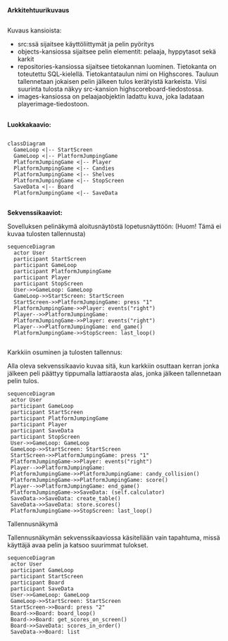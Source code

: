 **Arkkitehtuurikuvaus**
##
Kuvaus kansioista:
- src:ssä sijaitsee käyttöliittymät ja pelin pyöritys
- objects-kansiossa sijaitsee pelin elementit: pelaaja, hyppytasot sekä karkit
- repositories-kansiossa sijaitsee tietokannan luominen. Tietokanta on toteutettu SQL-kielellä. Tietokantataulun nimi on Highscores.
Tauluun tallennetaan jokaisen pelin jälkeen tulos kerätyistä karkeista. Viisi suurinta tulosta näkyy src-kansion highscoreboard-tiedostossa.
- images-kansiossa on pelaajaobjektin ladattu kuva, joka ladataan playerimage-tiedostoon.
##

**Luokkakaavio:**

```mermaid

classDiagram
  GameLoop <|-- StartScreen
  GameLoop <|-- PlatformJumpingGame
  PlatformJumpingGame <|-- Player
  PlatformJumpingGame <|-- Candies
  PlatformJumpingGame <|-- Shelves
  PlatformJumpingGame <|-- StopScreen
  SaveData <|-- Board
  PlatformJumpingGame <|-- SaveData  
```

##

**Sekvenssikaaviot:**

Sovelluksen pelinäkymä aloitusnäytöstä lopetusnäyttöön: (Huom! Tämä ei kuvaa tulosten tallennusta)

```mermaid
sequenceDiagram
  actor User
  participant StartScreen
  participant GameLoop
  participant PlatformJumpingGame
  participant Player
  participant StopScreen
  User->>GameLoop: GameLoop
  GameLoop->>StartScreen: StartScreen
  StartScreen->>PlatformJumpingGame: press "1"
  PlatformJumpingGame->>Player: events("right")
  Player-->>PlatformJumpingGame: 
  PlatformJumpingGame->>Player: events("right")
  Player-->>PlatformJumpingGame: end_game()
  PlatformJumpingGame->>StopScreen: last_loop()
   
```
 
 Karkkiin osuminen ja tulosten tallennus:
 
 Alla oleva sekvenssikaavio kuvaa sitä, kun karkkiin osuttaan kerran jonka jälkeen peli päättyy tippumalla lattiaraosta alas, 
 jonka jälkeen tallennetaan pelin tulos.
 
 ```mermaid
sequenceDiagram
  actor User
  participant GameLoop
  participant StartScreen
  participant PlatformJumpingGame
  participant Player
  participant SaveData
  participant StopScreen
  User->>GameLoop: GameLoop
  GameLoop->>StartScreen: StartScreen
  StartScreen->>PlatformJumpingGame: press "1"
  PlatformJumpingGame->>Player: events("right")
  Player-->>PlatformJumpingGame: 
  PlatformJumpingGame->>PlatformJumpingGame: candy_collision()
  PlatformJumpingGame->>PlatformJumpingGame: score()
  Player-->>PlatformJumpingGame: end_game()
  PlatformJumpingGame->>SaveData: (self.calculator)
  SaveData->>SaveData: create_table()
  SaveData->>SaveData: store.scores()
  PlatformJumpingGame->>StopScreen: last_loop()
  ```
 
 
 
 Tallennusnäkymä
 
 Tallennusnäkymän sekvenssikaaviossa käsitellään vain tapahtuma, missä käyttäjä avaa pelin ja katsoo
 suurimmat tulokset.

 ```mermaid
sequenceDiagram
  actor User
  participant GameLoop
  participant StartScreen
  participant Board
  participant SaveData
  User->>GameLoop: GameLoop
  GameLoop->>StartScreen: StartScreen
  StartScreen->>Board: press "2"
  Board->>Board: board_loop()
  Board->>Board: get_scores_on_screen()
  Board->>SaveData: scores_in_order()
  SaveData->>Board: list
  ```
 
 
 
 







